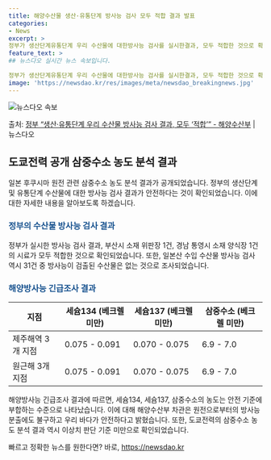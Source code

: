 ```yaml
---
title: 해양수산물 생산·유통단계 방사능 검사 모두 적합 결과 발표
categories:
- News
excerpt: >
정부가 생산단계유통단계 우리 수산물에 대한방사능 검사를 실시한결과, 모두 적합한 것으로 확인됐다. 박성훈 해…
feature_text: >
## 뉴스다오 실시간 뉴스 속보입니다.

정부가 생산단계유통단계 우리 수산물에 대한방사능 검사를 실시한결과, 모두 적합한 것으로 확인됐다. 박성훈 해…
image: 'https://newsdao.kr/res/images/meta/newsdao_breakingnews.jpg'
---
```


![뉴스다오 속보](https://newsdao.kr/res/images/meta/newsdao_breakingnews.jpg)

<p>출처: <a href="https://newsdao.kr/2777" rel="dofollow">정부 “생산·유통단계 우리 수산물 방사능 검사 결과, 모두 ‘적합’” - 해양수산부</a> | 뉴스다오</p>

<h2 data-ke-size="size26">도쿄전력 공개 삼중수소 농도 분석 결과</h2>
<p data-ke-size="size16">일본 후쿠시마 원전 관련 삼중수소 농도 분석 결과가 공개되었습니다. 정부의 생산단계 및 유통단계 수산물에 대한 방사능 검사 결과가 안전하다는 것이 확인되었습니다. 이에 대한 자세한 내용을 알아보도록 하겠습니다.</p>

<h3><b><span style="color: #1a5490;">정부의 수산물 방사능 검사 결과</span></b></h3>
<p data-ke-size="size16">정부가 실시한 방사능 검사 결과, 부산시 소재 위판장 1건, 경남 통영시 소재 양식장 1건의 시료가 모두 적합한 것으로 확인되었습니다. 또한, 일본산 수입 수산물 방사능 검사 역시 31건 중 방사능이 검출된 수산물은 없는 것으로 조사되었습니다.</p>

<h3><b><span style="color: #1a5490;">해양방사능 긴급조사 결과</span></b></h3>
<table>
	<thead>
		<tr>
			<th>지점</th>
			<th>세슘134 (베크렐 미만)</th>
			<th>세슘137 (베크렐 미만)</th>
			<th>삼중수소 (베크렐 미만)</th>
		</tr>
	</thead>
	<tbody>
		<tr>
			<td>제주해역 3개 지점</td>
			<td>0.075 - 0.091</td>
			<td>0.070 - 0.075</td>
			<td>6.9 - 7.0</td>
		</tr>
		<tr>
			<td>원근해 3개 지점</td>
			<td>0.075 - 0.091</td>
			<td>0.070 - 0.075</td>
			<td>6.9 - 7.0</td>
		</tr>
	</tbody>
</table>
<p data-ke-size="size16">해양방사능 긴급조사 결과에 따르면, 세슘134, 세슘137, 삼중수소의 농도는 안전 기준에 부합하는 수준으로 나타났습니다. 이에 대해 해양수산부 차관은 원전으로부터의 방사능 분출에도 불구하고 우리 바다가 안전하다고 밝혔습니다. 또한, 도쿄전력의 삼중수소 농도 분석 결과 역시 이상치 판단 기준 미만으로 확인되었습니다.</p> 

빠르고 정확한 뉴스를 원한다면? 바로, <a href="https://newsdao.kr" rel="dofollow">https://newsdao.kr</a>


    
